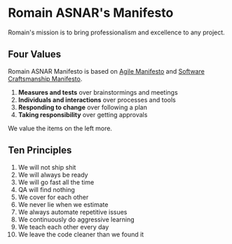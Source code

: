 # Romain ASNAR's Manifesto

Romain's mission is to bring professionalism and excellence to any project.

## Four Values

Romain ASNAR Manifesto is based on [Agile Manifesto](http://agilemanifesto.org) and [Software Craftsmanship Manifesto](http://manifesto.softwarecraftsmanship.org).

1. **Measures and tests** over brainstormings and meetings
2. **Individuals and interactions** over processes and tools
3. **Responding to change** over following a plan
4. **Taking responsibility** over getting approvals

We value the items on the left more.

## Ten Principles

1. We will not ship shit
2. We will always be ready
3. We will go fast all the time
4. QA will find nothing
5. We cover for each other
6. We never lie when we estimate
7. We always automate repetitive issues 
8. We continuously do aggressive learning
9. We teach each other every day
10. We leave the code cleaner than we found it
